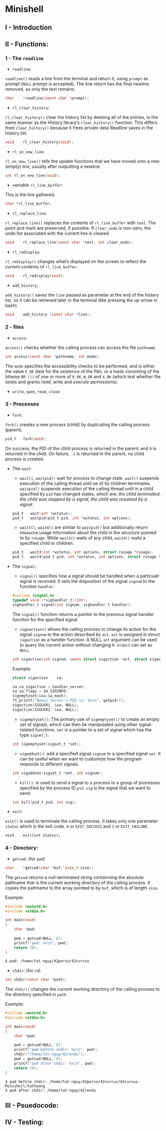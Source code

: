 # Minishell

## I - Introduction

## II - Functions:

### 1 - **The `readline`**
- `readline`:

`readline()` reads a line from the terminal and return it, using `prompt` as prompt (`NULL` prompt is accepted). The line return has the final newline removed, so only the text remains.

```c
char	*readline(const char *prompt);
```

- `rl_clear_history`:

`rl_clear_history()` clear the history list by deleting all of the entries, in the same manner as the History library’s `clear_history()` function. This differs from `clear_history()` because it frees private data Readline saves in the history list.

```c
void	rl_clear_history(void);
```

- `rl_on_new_line`:

`rl_on_new_line()` tells the update functions that we have moved onto a new (empty) line, usually after outputting a newline.

```c
int	rl_on_new_line(void);
```

- *variable `rl_line_buffer`*:

This is the line gathered.

```c
char *rl_line_buffer;
```

- `rl_replace_line`:

`rl_replace_line()` replaces the contents of `rl_line_buffer` with `text`. The point and mark are preserved, if possible. If `clear_undo` is non-zero, the undo list associated with the current line is cleared.

```c
void	rl_replace_line(const char *text, int clear_undo);
```

- `rl_redisplay`:

`rl_redisplay()` changes what’s displayed on the screen to reflect the current contents of `rl_line_buffer`.

```c
void	rl_redisplay(void);
```

- `add_history`:

`add_history()` saves the `line` passed as parameter at the end of the history list, so it can be retrieved later in the terminal (like pressing *the up arrow* in bash).

```c
void	add_history (const char *line);
```



### 2 - files

- `access`:

`access()` checks whether the calling process can access the file `pathname`.

```c
int	access(const char *pathname, int mode);
```

The `mode` specifies the accessibility checks to be performed, and is either the value `F_OK` (test for the *existence* of the file), or a mask consisting of the bitwise `OR (|)` of one or more of `R_OK`, `W_OK` and `X_OK` (which test whether file exists and grants *read*, *write* and *execute* permissions).

- `write`, `open`, `read`, `close`

### 3 - Processes

- `fork`:

`fork()` creates a new process (child) by duplicating the calling process (parent).

```c
pid_t	fork(void);
```

On success, the PID of the child process is returned in the parent, and `0` is returned in the child. On failure, `-1` is returned in the parent, no child process is created.

- The `wait`:

	- `wait()`, `waitpid()` wait for process to change state. `wait()` suspends execution of the calling thread until oe of its children terminates. `waitpid()` suspends execution of the calling thread until in a child specified by `pid` has changed states, which are: *the child terminated*, *the child was stopped by a signal*, *the child was resumed by a signal*. 
	```c
	pid_t	wait(int *wstatus);
	pid_t	waitpid(pid_t pid, int *wstatus, int options);
	```

	- `wait3()`, `wait4()` are similar to `waitpid()` but additionally return resource usage information about the child in the structure pointed to by `rusage`. While `wait3()` waits of any child, `wait4()` waits a specified child or children.
	```c
	pid_t	wait3(int *wstatus, int options, struct rusage *rusage);
	pid_t	wait4(pid_t pid, int *wstatus, int options, struct rusage *rusage);
	```

- The `signal`:

	- `signal()` specifies how a signal should be handled when a particualr signal is received. It sets the disposition of the signal `signum` to the function `handler`.
	
	```c
	#include <signal.h>
	typedef void (*sighandler_t)(int);
	sighandler_t signal(int signum, sighandler_t handler);
	```

	The `signal()` function returns a pointer to the previous signal handler function for the specified signal.


	- `signaction()` allows the calling process to change its action for the signal `signum` to the action described by `act`. `act` is assigned in struct `sigaction` as a handler function. A NULL `act` argument can be used to query the current action without changing it. `oldact` can set as `NULL`.

	```c
	int sigaction(int signum, const struct sigaction *act, struct sigaction *oldact);
	```

	Example:
	```c
	struct sigaction    sa;

    sa.sa_sigaction = handler_server;
    sa.sa_flags = SA_SIGINFO;
    sigemptyset(&sa.sa_mask);
    ft_printf("Bonus Server's PID is: %i\n", getpid());
    sigaction(SIGUSR1, &sa, NULL);
	sigaction(SIGUSR2, &sa, NULL);
	```

	- `sigemptyset()`: The primary use of `sigemptyset()` to create an empty set of signals, which can then be manipulated using other signal-related functions. `set` is a pointer to a set of signal which has the type `sigset_t`.

	```c
    int sigemptyset(sigset_t *set);
	```


	- `sigaddset()`: add a specified signal `signum` to a specified signal `set`. It can be useful when we want to customize how the program responds to different signals.

	```c
	int	sigaddset(sigset_t *set, int signum);
	```

	- `kill()`: is used to send a signal to a process or a group of processes specified by the process ID `pid`. `sig` is the signal that we want to send.
	
	```c
    int kill(pid_t pid, int sig);
    ```

- `exit`:

`exit()` is used to terminate the calling process. It takes only one parameter `status` which is the exit code. `0` or `EXIT_SUCCESS` and `1` or `EXIT_FAILURE`.

```
void	exit(int status);
```

### 4 - Directory:

- `getcwd`: (for `pwd`)

```c
char	*getcwd(char *buf, size_t size);
```

The `getcwd` returns a null-terminated string containning the absolute pathname that is the current working directory of the calling process. It copies the pathname to the array pointed to by `buf`, which is of length `size`.

Example:
```c
#include <unistd.h>
#include <stdio.h>

int main(void)
{
    char *pwd;
    
    pwd = getcwd(NULL, 0);
    printf("pwd: %s\n", pwd);
    return (0);
}
```
```bash
$ pwd: /home/tat-nguy/42perso/42curcus
```

- `chdir`: (for `cd`)

```c
int	chdir(const char *path);
```

The `chdir()` changes the current working directory of the calling process to the directory specified in `path`.

Example:
```c
#include <unistd.h>
#include <stdio.h>

int main(void)
{
    char *pwd;
    
    pwd = getcwd(NULL, 0);
    printf("pwd before chdir: %s\n", pwd);
    chdir("/home/tat-nguy/42rendu");
    pwd = getcwd(NULL, 0);
    printf("pwd after chdir: %s\n", pwd);
    return (0);
}
```
```shell
$ pwd before chdir: /home/tat-nguy/42perso/42curcus/42cursus-Minishell/tathoang
$ pwd after chdir: /home/tat-nguy/42rendu
```




## III - Psuedocode:

## IV - Testing:
